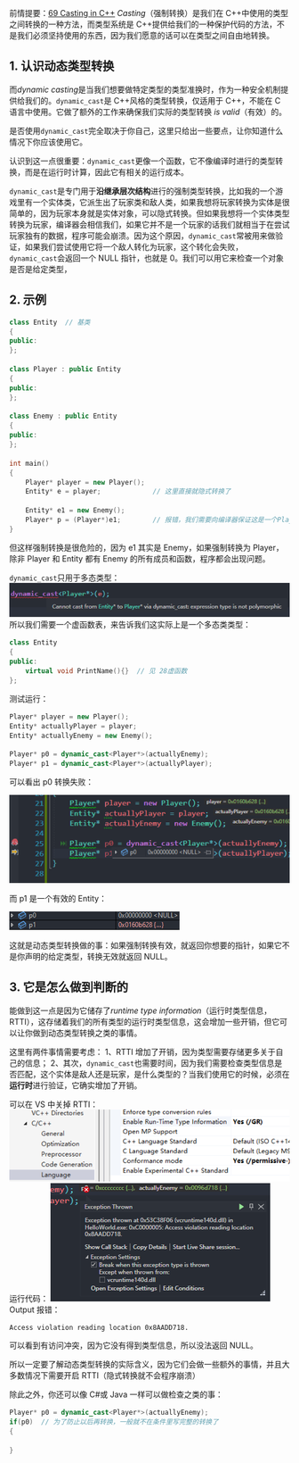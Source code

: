 前情提要：[69 Casting in C++](69%20Casting%20in%20C++.md)
_Casting_（强制转换）是我们在 C++中使用的类型之间转换的一种方法，而类型系统是 C++提供给我们的一种保护代码的方法，不是我们必须坚持使用的东西，因为我们愿意的话可以在类型之间自由地转换。

## 1. 认识动态类型转换

而*dynamic casting*是当我们想要做特定类型的类型准换时，作为一种安全机制提供给我们的。`dynamic_cast`是 C++风格的类型转换，仅适用于 C++，不能在 C 语言中使用。它做了额外的工作来确保我们实际的类型转换 _is valid_（有效）的。

是否使用`dynamic_cast`完全取决于你自己，这里只给出一些要点，让你知道什么情况下你应该使用它。

认识到这一点很重要：`dynamic_cast`更像一个函数，它不像编译时进行的类型转换，而是在运行时计算，因此它有相关的运行成本。

`dynamic_cast`是专门用于**沿继承层次结构**进行的强制类型转换，比如我的一个游戏里有一个实体类，它派生出了玩家类和敌人类，如果我想将玩家转换为实体是很简单的，因为玩家本身就是实体对象，可以隐式转换。但如果我想将一个实体类型转换为玩家，编译器会相信我们，如果它并不是一个玩家的话我们就相当于在尝试玩家独有的数据，程序可能会崩溃。因为这个原因，`dynamic_cast`常被用来做验证，如果我们尝试使用它将一个敌人转化为玩家，这个转化会失败，`dynamic_cast`会返回一个 NULL 指针，也就是 0。我们可以用它来检查一个对象是否是给定类型，

## 2. 示例

```cpp
class Entity  // 基类
{
public:
};

class Player : public Entity
{
public:
};

class Enemy : public Entity
{
public:
};

int main()
{
	Player* player = new Player();
	Entity* e = player;             // 这里直接就隐式转换了

	Entity* e1 = new Enemy();
	Player* p = (Player*)e1;        // 报错，我们需要向编译器保证这是一个Player
}
```

但这样强制转换是很危险的，因为 e1 其实是 Enemy，如果强制转换为 Player，除非 Player 和 Entity 都有 Enemy 的所有成员和函数，程序都会出现问题。

`dynamic_cast`只用于多态类型：
![](./storage%20bag/Pasted%20image%2020230729200942.png)
所以我们需要一个虚函数表，来告诉我们这实际上是一个多态类类型：

```cpp
class Entity
{
public:
	virtual void PrintName(){}  // 见 28虚函数
};
```

测试运行：

```cpp
Player* player = new Player();
Entity* actuallyPlayer = player;
Entity* actuallyEnemy = new Enemy();

Player* p0 = dynamic_cast<Player*>(actuallyEnemy);
Player* p1 = dynamic_cast<Player*>(actuallyPlayer);
```

可以看出 p0 转换失败：

![](./storage%20bag/Pasted%20image%2020230729201539.png)

而 p1 是一个有效的 Entity：

![](./storage%20bag/Pasted%20image%2020230729201636.png)

这就是动态类型转换做的事：如果强制转换有效，就返回你想要的指针，如果它不是你声明的给定类型，转换无效就返回 NULL。

## 3. 它是怎么做到判断的

能做到这一点是因为它储存了*runtime type information*（运行时类型信息，RTTI），这存储着我们的所有类型的运行时类型信息，这会增加一些开销，但它可以让你做到动态类型转换之类的事情。

这里有两件事情需要考虑：
1、RTTI 增加了开销，因为类型需要存储更多关于自己的信息；
2、其次，`dynamic_cast`也需要时间，因为我们需要检查类型信息是否匹配，这个实体是敌人还是玩家，是什么类型的？当我们使用它的时候，必须在**运行时**进行验证，它确实增加了开销。

可以在 VS 中关掉 RTTI：
![](./storage%20bag/Pasted%20image%2020230729202545.png)
运行代码：
![](./storage%20bag/Pasted%20image%2020230729202625.png)
Output 报错：

```text
Access violation reading location 0x8AADD718.
```

可以看到有访问冲突，因为它没有得到类型信息，所以没法返回 NULL。

所以一定要了解动态类型转换的实际含义，因为它们会做一些额外的事情，并且大多数情况下需要开启 RTTI（隐式转换就不会程序崩溃）

除此之外，你还可以像 C#或 Java 一样可以做检查之类的事：

```cpp
Player* p0 = dynamic_cast<Player*>(actuallyEnemy);
if(p0)  // 为了防止以后再转换，一般就不在条件里写完整的转换了
{

}
```
